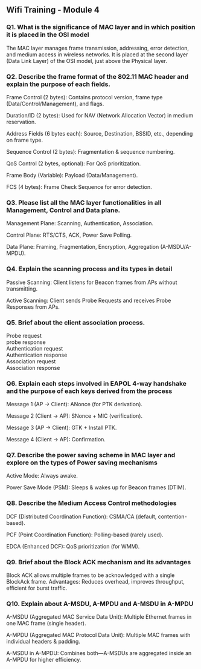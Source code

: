 ## Wifi Training - Module 4 


### Q1. What is the significance of MAC layer and in which position it is placed in the OSI model

The MAC layer manages frame transmission, addressing, error detection, and medium access in wireless networks. It is placed at the second layer (Data Link Layer) of the OSI model, just above the Physical layer.

### Q2. Describe the frame format of the 802.11 MAC header and explain the purpose of each fields.

Frame Control (2 bytes): Contains protocol version, frame type (Data/Control/Management), and flags.

Duration/ID (2 bytes): Used for NAV (Network Allocation Vector) in medium reservation.

Address Fields (6 bytes each): Source, Destination, BSSID, etc., depending on frame type.

Sequence Control (2 bytes): Fragmentation & sequence numbering.

QoS Control (2 bytes, optional): For QoS prioritization.

Frame Body (Variable): Payload (Data/Management).

FCS (4 bytes): Frame Check Sequence for error detection.

### Q3. Please list all the MAC layer functionalities in all Management, Control and Data plane.

Management Plane: Scanning, Authentication, Association.

Control Plane: RTS/CTS, ACK, Power Save Polling.

Data Plane: Framing, Fragmentation, Encryption, Aggregation (A-MSDU/A-MPDU).

### Q4. Explain the scanning process and its types in detail

Passive Scanning: Client listens for Beacon frames from APs without transmitting.

Active Scanning: Client sends Probe Requests and receives Probe Responses from APs.

### Q5. Brief about the client association process.

Probe request  
probe response  
Authentication request  
Authentication response  
Association request  
Association response

### Q6. Explain each steps involved in EAPOL 4-way handshake and the purpose of each keys derived from the process

Message 1 (AP → Client): ANonce (for PTK derivation).

Message 2 (Client → AP): SNonce + MIC (verification).

Message 3 (AP → Client): GTK + Install PTK.

Message 4 (Client → AP): Confirmation.

### Q7. Describe the power saving scheme in MAC layer and explore on the types of Power saving mechanisms

Active Mode: Always awake.

Power Save Mode (PSM): Sleeps & wakes up for Beacon frames (DTIM).


### Q8. Describe the Medium Access Control methodologies

DCF (Distributed Coordination Function): CSMA/CA (default, contention-based).

PCF (Point Coordination Function): Polling-based (rarely used).

EDCA (Enhanced DCF): QoS prioritization (for WMM).

### Q9. Brief about the Block ACK mechanism and its advantages

Block ACK allows multiple frames to be acknowledged with a single BlockAck frame. Advantages: Reduces overhead, improves throughput, efficient for burst traffic.

### Q10. Explain about A-MSDU, A-MPDU and A-MSDU in A-MPDU

A-MSDU (Aggregated MAC Service Data Unit): Multiple Ethernet frames in one MAC frame (single header).

A-MPDU (Aggregated MAC Protocol Data Unit): Multiple MAC frames with individual headers & padding.

A-MSDU in A-MPDU: Combines both—A-MSDUs are aggregated inside an A-MPDU for higher efficiency.
